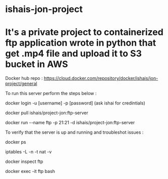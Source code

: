# ishais-jon-project

# It's a private project to containerized ftp application wrote in python that get .mp4 file and upload it to S3 bucket in AWS

Docker hub repo : https://cloud.docker.com/repository/docker/ishais/jon-project/general

To run this server perform the steps below :

docker login -u [username] -p [password] (ask ishai for credintials)

docker pull ishais/project-jon:ftp-server

docker run --name ftp -p 21:21 -d ishais/project-jon:ftp-server

To verify that the server is up and running and troubleshot issues :

docker ps 

iptables -L -n -t nat -v

docker inspect ftp

docker exec -it ftp bash
